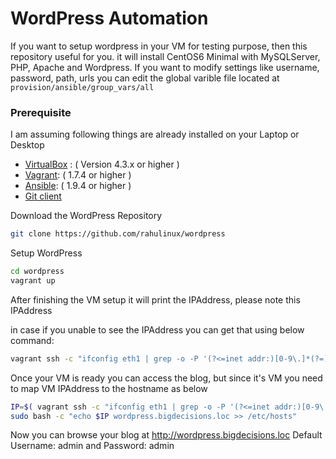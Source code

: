 # WordPress Automation

If you want to setup wordpress in your VM for testing purpose, then this repository useful for you. it will install CentOS6 Minimal with MySQLServer, PHP, Apache and Wordpress. If you want to modify settings like username, password, path, urls you can edit the global varible file located at `provision/ansible/group_vars/all`

### Prerequisite
I am assuming following things are already installed on your Laptop or Desktop
  - [VirtualBox] : ( Version 4.3.x or higher ) 
  - [Vagrant]: ( 1.7.4 or higher )
  - [Ansible]: ( 1.9.4 or higher )
  - [Git client] 

[VirtualBox]: <https://en.wikipedia.org/wiki/VirtualBox>
[Vagrant]:<https://en.wikipedia.org/wiki/Vagrant_%28software%29>
[Ansible]:<https://en.wikipedia.org/wiki/Ansible_%28software%29>
[Git client]: <https://en.wikipedia.org/wiki/Git_%28software%29>

Download the WordPress Repository 
```sh
git clone https://github.com/rahulinux/wordpress
```

Setup WordPress
```sh
cd wordpress
vagrant up
```

After finishing the VM setup it will print the IPAddress, please note this IPAddress

in case if you unable to see the IPAddress you can get that using below command:

```sh
vagrant ssh -c "ifconfig eth1 | grep -o -P '(?<=inet addr:)[0-9\.]*(?=)'"
```

Once your VM is ready you can access the blog, but since it's VM you need to map VM IPAddress to the hostname as below

```sh
IP=$( vagrant ssh -c "ifconfig eth1 | grep -o -P '(?<=inet addr:)[0-9\.]*(?=)'" )
sudo bash -c "echo $IP wordpress.bigdecisions.loc >> /etc/hosts" 
```
Now you can browse your blog at http://wordpress.bigdecisions.loc 
Default Username: admin and Password: admin
